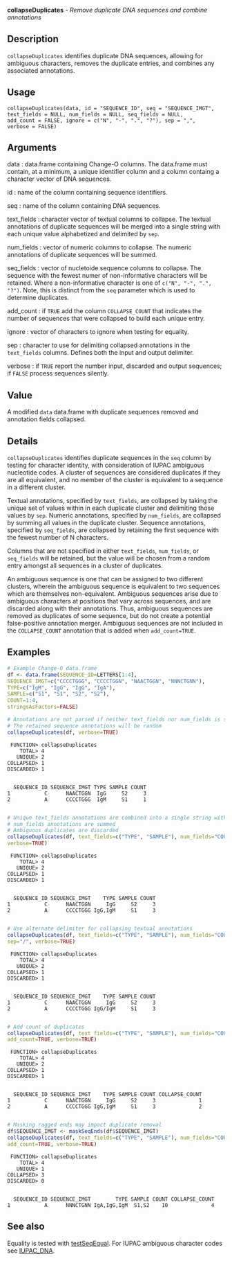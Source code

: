 





**collapseDuplicates** - *Remove duplicate DNA sequences and combine annotations*

Description
--------------------

`collapseDuplicates` identifies duplicate DNA sequences, allowing for ambiguous 
characters, removes the duplicate entries, and combines any associated annotations.


Usage
--------------------
```
collapseDuplicates(data, id = "SEQUENCE_ID", seq = "SEQUENCE_IMGT",
text_fields = NULL, num_fields = NULL, seq_fields = NULL,
add_count = FALSE, ignore = c("N", "-", ".", "?"), sep = ",",
verbose = FALSE)
```

Arguments
-------------------

data
:   data.frame containing Change-O columns. The data.frame 
must contain, at a minimum, a unique identifier column 
and a column containg a character vector of DNA sequences.

id
:   name of the column containing sequence identifiers.

seq
:   name of the column containing DNA sequences.

text_fields
:   character vector of textual columns to collapse. The textual 
annotations of duplicate sequences will be merged into a single 
string with each unique value alphabetized and delimited by 
`sep`.

num_fields
:   vector of numeric columns to collapse. The numeric annotations
of duplicate sequences will be summed.

seq_fields
:   vector of nucletoide sequence columns to collapse. The sequence 
with the fewest numer of non-informative characters will be retained. 
Where a non-informative character is one of `c("N", "-", ".", "?")`. 
Note, this is distinct from the `seq` parameter which is used to 
determine duplicates.

add_count
:   if `TRUE` add the column `COLLAPSE_COUNT` that 
indicates the number of sequences that were collapsed to build 
each unique entry.

ignore
:   vector of characters to ignore when testing for equality.

sep
:   character to use for delimiting collapsed annotations in the 
`text_fields` columns. Defines both the input and output 
delimiter.

verbose
:   if `TRUE` report the number input, discarded and output 
sequences; if `FALSE` process sequences silently.



Value
-------------------

A modified `data` data.frame with duplicate sequences removed and 
annotation fields collapsed.

Details
-------------------

`collapseDuplicates` identifies duplicate sequences in the `seq` column by
testing for character identity, with consideration of IUPAC ambiguous nucleotide codes. 
A cluster of sequences are considered duplicates if they are all equivalent, and no 
member of the cluster is equivalent to a sequence in a different cluster. 

Textual annotations, specified by `text_fields`, are collapsed by taking the unique
set of values within in each duplicate cluster and delimiting those values by `sep`.
Numeric annotations, specified by `num_fields`, are collapsed by summing all values 
in the duplicate cluster. Sequence annotations, specified by `seq_fields`, are 
collapsed by retaining the first sequence with the fewest number of N characters.

Columns that are not specified in either `text_fields`, `num_fields`, or 
`seq_fields` will be retained, but the value will be chosen from a random entry 
amongst all sequences in a cluster of duplicates.

An ambiguous sequence is one that can be assigned to two different clusters, wherein
the ambiguous sequence is equivalent to two sequences which are themselves 
non-equivalent. Ambiguous sequences arise due to ambiguous characters at positions that
vary across sequences, and are discarded along with their annotations. Thus, ambiguous
sequences are removed as duplicates of some sequence, but do not create a potential
false-positive annotation merger. Ambiguous sequences are not included in the 
`COLLAPSE_COUNT` annotation that is added when `add_count=TRUE`.



Examples
-------------------

```R
# Example Change-O data.frame
df <- data.frame(SEQUENCE_ID=LETTERS[1:4],
SEQUENCE_IMGT=c("CCCCTGGG", "CCCCTGGN", "NAACTGGN", "NNNCTGNN"),
TYPE=c("IgM", "IgG", "IgG", "IgA"),
SAMPLE=c("S1", "S1", "S2", "S2"),
COUNT=1:4,
stringsAsFactors=FALSE)

# Annotations are not parsed if neither text_fields nor num_fields is specified
# The retained sequence annotations will be random
collapseDuplicates(df, verbose=TRUE)

```


```
 FUNCTION> collapseDuplicates
    TOTAL> 4
   UNIQUE> 2
COLLAPSED> 1
DISCARDED> 1


```


```
  SEQUENCE_ID SEQUENCE_IMGT TYPE SAMPLE COUNT
1           C      NAACTGGN  IgG     S2     3
2           A      CCCCTGGG  IgM     S1     1

```


```R

# Unique text_fields annotations are combined into a single string with ","
# num_fields annotations are summed
# Ambiguous duplicates are discarded
collapseDuplicates(df, text_fields=c("TYPE", "SAMPLE"), num_fields="COUNT", 
verbose=TRUE)

```


```
 FUNCTION> collapseDuplicates
    TOTAL> 4
   UNIQUE> 2
COLLAPSED> 1
DISCARDED> 1


```


```
  SEQUENCE_ID SEQUENCE_IMGT    TYPE SAMPLE COUNT
1           C      NAACTGGN     IgG     S2     3
2           A      CCCCTGGG IgG,IgM     S1     3

```


```R

# Use alternate delimiter for collapsing textual annotations
collapseDuplicates(df, text_fields=c("TYPE", "SAMPLE"), num_fields="COUNT", 
sep="/", verbose=TRUE)

```


```
 FUNCTION> collapseDuplicates
    TOTAL> 4
   UNIQUE> 2
COLLAPSED> 1
DISCARDED> 1


```


```
  SEQUENCE_ID SEQUENCE_IMGT    TYPE SAMPLE COUNT
1           C      NAACTGGN     IgG     S2     3
2           A      CCCCTGGG IgG/IgM     S1     3

```


```R

# Add count of duplicates
collapseDuplicates(df, text_fields=c("TYPE", "SAMPLE"), num_fields="COUNT", 
add_count=TRUE, verbose=TRUE)

```


```
 FUNCTION> collapseDuplicates
    TOTAL> 4
   UNIQUE> 2
COLLAPSED> 1
DISCARDED> 1


```


```
  SEQUENCE_ID SEQUENCE_IMGT    TYPE SAMPLE COUNT COLLAPSE_COUNT
1           C      NAACTGGN     IgG     S2     3              1
2           A      CCCCTGGG IgG,IgM     S1     3              2

```


```R

# Masking ragged ends may impact duplicate removal
df$SEQUENCE_IMGT <- maskSeqEnds(df$SEQUENCE_IMGT)
collapseDuplicates(df, text_fields=c("TYPE", "SAMPLE"), num_fields="COUNT", 
add_count=TRUE, verbose=TRUE)
```


```
 FUNCTION> collapseDuplicates
    TOTAL> 4
   UNIQUE> 1
COLLAPSED> 3
DISCARDED> 0


```


```
  SEQUENCE_ID SEQUENCE_IMGT        TYPE SAMPLE COUNT COLLAPSE_COUNT
1           A      NNNCTGNN IgA,IgG,IgM  S1,S2    10              4

```



See also
-------------------

Equality is tested with [testSeqEqual](testSeqEqual.md).  For IUPAC ambiguous 
character codes see [IUPAC_DNA](IUPAC_CODES.md).



